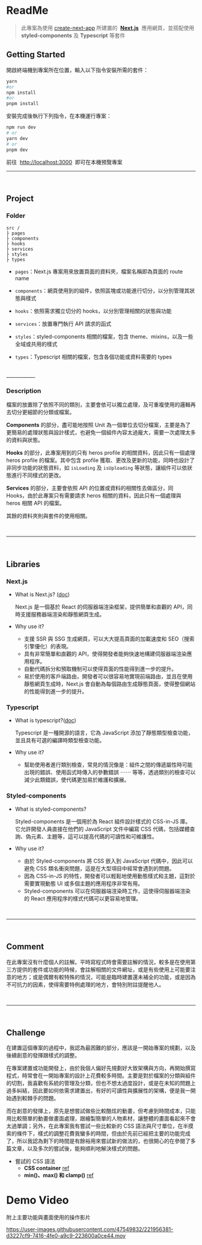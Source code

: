 # ReadMe

> 此專案為使用 [create-next-app](https://github.com/vercel/next.js/tree/canary/packages/create-next-app) 所建置的  [**Next.js**](https://nextjs.org/)  應用網頁，並搭配使用 **styled-components** 及 **Typescript** 等套件

## Getting Started

開啟終端機到專案所在位置，輸入以下指令安裝所需的套件：

```bash
yarn
#or
npm install
#or
pnpm install
```

安裝完成後執行下列指令，在本機運行專案：

```bash
npm run dev
# or
yarn dev
# or
pnpm dev
```

前往  [http://localhost:3000](http://localhost:3000/)  即可在本機預覽專案

---

<br>

## Project

### Folder

    src /
    ├ pages
    ├ components
    ├ hooks
    ├ services
    ├ styles
    ├ types

- `pages`：Next.js 專案用來放置頁面的資料夾，檔案名稱即為頁面的 route name

- `components`：網頁使用到的組件，依照區塊或功能進行切分，以分別管理其狀態與樣式

- `hooks`：依照需求獨立切分的 hooks，以分別管理相關的狀態與功能

- `services`：放置專門執行 API 請求的函式

- `styles`：styled-components 相關的檔案，包含 theme、mixins，以及一些全域或共用的樣式

- `types`：Typescript 相關的檔案，包含各個功能或資料需要的 types

<br> 
____________

### **Description**

檔案的放置除了依照不同的類別，主要會依可以獨立處理，及可重複使用的邏輯再去切分更細節的分類或檔案。

**Components** 的部分，盡可能地按照 Unit 為一個單位去切分檔案，主要是為了更簡易的處理狀態與設計樣式，也避免一個組件內容太過龐大，需要一次處理太多的資料與狀態。

**Hooks** 的部分，此專案用到的只有 heros profile 的相關資料，因此只有一個處理 heros profile 的檔案。其中包含 profile 獲取、更改及更新的功能，同時也設計了非同步功能的狀態資料，如 `isLoading` 及 `isUploading` 等狀態，讓組件可以依狀態進行不同樣式的更改。

**Services** 的部分，主要會依照 API 的位置或資料的相關性去做區分，同 Hooks，由於此專案只有需要請求 heros 相關的資料，因此只有一個處理與 heros 相關 API 的檔案。

其餘的資料夾則與套件的使用相關。

<br>

---

<br>

## Libraries

### Next.js

- What is Next.js? ([doc](https://nextjs.org/learn/foundations/about-nextjs/what-is-nextjs))

  Next.js 是一個基於 React 的伺服器端渲染框架，提供簡單和直觀的 API，同時支援服務器端渲染和靜態網頁生成。

- Why use it?
  - 支援 SSR 與 SSG 生成網頁，可以大大提高頁面的加載速度和 SEO（搜索引擎優化）的表現。
  - 具有非常簡單和直觀的 API，使得開發者能夠快速地構建伺服器端渲染應用程序。
  - 自動代碼拆分和預取機制可以使得頁面的性能得到進一步的提升。
  - 易於使用的客戶端路由，開發者可以很容易地實現前端路由，並且在使用靜態網頁生成時，Next.js 會自動為每個路由生成靜態頁面，使得整個網站的性能得到進一步的提升。

### Typescript

- What is typescript?([doc](https://www.typescriptlang.org/))

  Typescript 是一種開源的語言，它為 JavaScript 添加了靜態類型檢查功能，並且具有可選的編譯時類型檢查功能。

- Why use it?
  - 幫助使用者進行類別檢查，常見的情況像是：組件之間的傳遞屬性時可能出現的錯誤、使用函式時傳入的參數錯誤 ⋯⋯ 等等，透過類別的檢查可以減少此類錯誤，使代碼更加易於維護和擴展。

### Styled-components

- What is styled-components?

  Styled-components 是一個用於為 React 組件設計樣式的 CSS-in-JS 庫。它允許開發人員直接在他們的 JavaScript 文件中編寫 CSS 代碼，包括媒體查詢、偽元素、主題等，這可以提高代碼的可讀性和可維護性。

- Why use it?
  - 由於 Styled-components 將 CSS 嵌入到 JavaScript 代碼中，因此可以避免 CSS 類名衝突問題，這是在大型項目中經常會遇到的問題。
  - 因為 CSS-in-JS 的特性，開發者可以輕鬆地使用動態樣式和主題，這對於需要實現動態 UI 或多個主題的應用程序非常有用。
  - Styled-components 可以在伺服器端渲染時工作，這使得伺服器端渲染的 React 應用程序的樣式代碼可以更容易地管理。

<br>

---

<br>

## Comment

在此專案沒有什麼個人的註解。平時寫程式時會需要註解的情況，較多是在使用第三方提供的套件或功能的時候，會註解相關的文件網址，或是有些使用上可能要注意的地方；或是偶爾有較特殊的情況，可能是臨時建置還未補全的功能，或是因為不可抗力的因素，使得需要特例處理的地方，會特別附註提醒他人。

<br>

---

<br>

## Challenge

在建置這個專案的過程中，我認為最困難的部分，應該是一開始專案的規劃，以及後續創意的發揮跟樣式的調整。

在專案建置或功能開發上，由於我個人偏好先規劃好大致架構與方向，再開始撰寫程式，時常會在一開始專案的設計上花費較多時間。主要是對於檔案的分類與組件的切割，我喜歡有系統的管理及分類，但也不想太過度設計，或是在未知的問題上過多糾結，因此要如何依需求建置出，有好的可讀性與擴展性的架構，便是我一開始遇到較棘手的問題。

而在創意的發揮上，原先是想嘗試做些比較酷炫的動畫，但考慮到時間成本，只能用比較簡單的動畫做畫面處理，跟繪製簡單的人物素材，讓整體的畫面看起來不會太過單調；另外，在此專案我有嘗試一些比較新的 CSS 語法與尺寸單位，在半摸索的條件下，樣式的調整花費我蠻多的時間，但由於先前已經把主要的功能完成了，所以我認為剩下的時間是有餘裕用來嘗試新的做法的，也很開心的在參閱了多篇文章，以及多次的嘗試後，能夠順利地解決樣式的問題。

- 嘗試的 CSS 語法
  - **CSS container** [ref](https://www.zhangxinxu.com/wordpress/2022/09/css-container-rule/)
  - **min()、max() 和 clamp()** [ref](https://web.dev/min-max-clamp/)
  
# Demo Video
附上主要功能與畫面使用的操作影片

https://user-images.githubusercontent.com/47549832/221956381-d3227cf9-7416-4fe0-a9c9-223600a0ce44.mov


